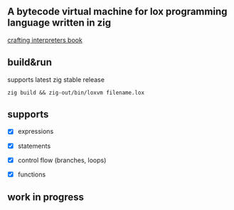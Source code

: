 
## A bytecode virtual machine for lox programming language written in zig

[crafting interpreters book](https://www.craftinginterpreters.com/a-bytecode-virtual-machine.html)

## build&run

supports latest zig stable release

```
zig build && zig-out/bin/loxvm filename.lox
```

## supports
- [x] expressions
- [x] statements
- [x] control flow (branches, loops)
- [x] functions


## work in progress


